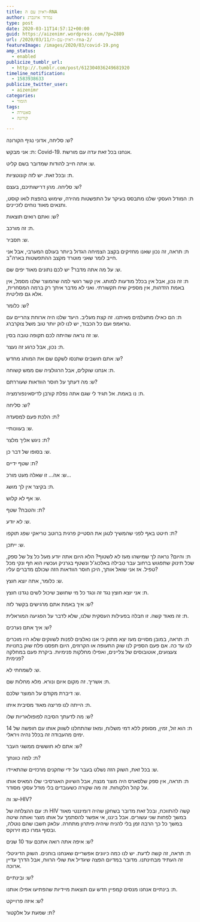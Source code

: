 ```yaml
---
title: ראיון עם ה-RNA
author: נמרוד איזנברג
type: post
date: 2020-03-11T14:57:12+00:00
guid: https://aizenimr.wordpress.com/?p=2889
url: /2020/03/11/ראיון-עם-ה-rna-2/
featureImage: /images/2020/03/covid-19.png
amp_status:
  - enabled
publicize_tumblr_url:
  - http://.tumblr.com/post/612304036249681920
timeline_notification:
  - 1583938633
publicize_twitter_user:
  - aizenimr
categories:
  - הומור
tags:
  - סאטירה
  - קורונה

---
```

<span lang="en-US">ש: </span><span lang="he-IL">סליחה</span><span lang="en-US">, </span><span lang="he-IL">אדוני נגיף הקורונה</span><span lang="en-US">?</span>

<span lang="en-US">ת: </span><span lang="he-IL">אני מבקש</span><span lang="en-US">: Covid-19. </span><span lang="he-IL">אנחנו בכל זאת עדה עם מורשת</span><span lang="en-US">.</span>

<span lang="en-US">ש: אתה חייב להודות שמדובר בשם קליט.</span><span lang="en-US"><br /> </span>

<span lang="en-US">ת: ובכל זאת. יש לזה קונוטציות.<br /> </span>

ש: סליחה. מהן דרישותיכם, בעצם?

ת: המודל העסקי שלנו מתבסס בעיקר על התפשטות מהירה, שימוש בהפצת לואו קוסט, ותנאים מאוד נוחים לזכיינים.

ש: ואתם רואים תוצאות?

ת: זה מורכב.

ש: תסביר.

ת: תראה, זה נכון שאנו מחזיקים בקצב הצמיחה הגדול ביותר בעולם המערבי, אבל אני חייב לומר שאני מוטרד מקצב ההתפשטות בארה"ב.

ש: על מה אתה מדבר? יש לכם נתונים מאוד יפים שם.

ת: זה נכון, אבל אין בכלל מודעות למותג. אין קשר רגשי למה שהמוצר שלנו מסמל, אין באמת הזדהות, אין מספיק שיח תקשורתי. ואני לא מדבר איתך רק ברמה המסחרית, אלא גם פוליטית.

ש: כלומר?

ת: הם כאילו מתעלמים מאיתנו. זה קצת מעליב. היעד שלנו היה ארוחת צהריים עם טראמפ ועם כל הכבוד, יש לנו לוק יותר טוב משל צוקרברג.

ש: זה נראה שהיתה לכם תקופה טובה בסין.

ת: נכון, אבל כרגע זה נעצר.

ש: אתם חושבים שתנסו לשקם שם את המותג מחדש?

ת: אנחנו שוקלים, אבל הרגולציה שם ממש קשוחה.

ש: מה דעתך על חוסר הוודאות שעוררתם?

ת: נו באמת. אל תגיד לי שגם אתה נפלת קורבן לדיסאינפורמציה.

ש: סליחה?

ת: הלכת פעם למסעדה?

ש: בעוונותיי.

ת: ניגש אליך מלצר?

ש: בסופו של דבר כן.

ת: שטף ידיים?

ש: אה&#8230; זו שאלה מעט מורכ&#8230;

ת: בקיצר אין לך מושג.

ש: אף לא קלוש.

ת: והטבח? שטף?

ש: לא יודע.

ת: חיטט באף לפני שהמשיך לטגן את הסטייק פרגית ברוטב טריאקי שפג תוקפו?

ש: ייתכן.

ת: והיום? נראה לך שמישהו מעז לא לשטוף? הלא היום אתה יודע מעל כל צל של ספק, שכל תינוק שתפגוש ברחוב עבר טבילה באלכוג'ל ונשטף בגרניק ועכשיו הוא חף ונקי מכל טפיל. אז אני שואל אותך, היכן חוסר הוודאות הזה שכולם מדברים עליו?

ש: כלומר, אתה יוצא חוצץ.

ת: אני יוצא חוצץ נגד זה ונגד כל מי שחושב שיכול לשים נגדנו חוצץ.

ש: איך באמת אתם מרגישים בקשר לזה?

ת: זה מאוד קשה. זו חבלה בפעילות העסקית שלנו, שלא לדבר על הפגיעה המוראלית.

ש: איך אתם נערכים?

ת: תראה, במובן מסויים מעז יצא מתוק כי אנו נאלצים לפנות לשווקים שלא היו מוכרים לנו עד כה. אם פעם הספיק לנו שוק התעופה או הקרוזים, היום תפסנו פלח שוק בחנויות צעצועים, אוטובוסים של צליינים, ואפילו מחלקות פנימיות. ביקרת פעם במחלקה פנימית?

ש: לשמחתי לא.

ת: אשריך. זה מקום איום ונורא. מלא מחלות שם.

ש: דיברת מקודם על המוצר שלכם.

ת: הייתה לנו פריצה מאוד מסיבית איתו.

ש: מה לדעתך הסיבה לפופולאריות שלו?

ת: הוא זול, זמין, מסופק ללא דמי משלוח, ומאז שהתחלנו לשווק אותו עם חופשה של 14 ימים מהעבודה זה בכלל נהיה ויראלי.

ש: אתם לא חוששים ממשגי העבר?

ת: למה כוונתך?

ש: בכל זאת, השוק הזה נשלט בעבר על ידי שחקנים מרכזיים שהתאיידו.

ת: תראה, אין ספק שלסארס היה מוצר מנצח, אבל השיווק האגרסיבי שלו המאיס אותו על קהל הלקוחות. זה מה שקורה כשעובדים בלי מודל עסקי מסודר.

ש: וה-HIV?

ת: עם ההצלחה של HIV קשה להתווכח, ובכל זאת מדובר בשחקן שהיה דומיננטי מאוד במשך לפחות שני עשורים. אבל ביננו, אי אפשר להסתמך על אותו מוצר ואותה שיטה במשך כל כך הרבה זמן בלי להניח שיהיה פיתרון מתחרה. עלאק חשבו שהם נוטלה, ובסוף גמרו כמו זירוקס.

ש: איפה אתה רואה אתכם עוד 10 שנים?

ת: תראה, זה קשה לדעת. יש לנו כמה כיוונים אפשריים שאנחנו בוחנים. השוק הדיגיטלי זה העתיד מבחינתנו. מדובר במדיום הפצה שיגדיל את שולי הרווח, אבל הדרך עדיין ארוכה.

ש: ובינתיים?

ת: בינתיים אנחנו מנסים קמפיין חדש עם תוצאות מיידיות שהפתיעו אפילו אותנו.

ש: איזה פרוייקט?

ת: שמעת על אלקטור?